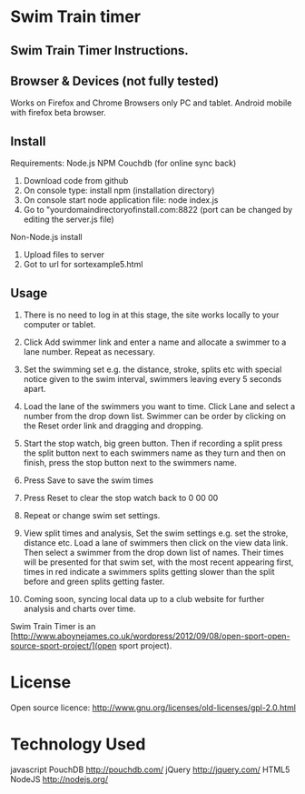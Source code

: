 Swim Train timer
==========

Swim Train Timer  Instructions.
----------------------------------------------

Browser & Devices  (not fully tested)
----------------------------

Works on Firefox and Chrome Browsers only PC and tablet.   Android mobile with firefox beta browser.


Install
---------

Requirements:  Node.js  NPM  Couchdb (for online sync back)

1.  Download code from github
2.  On console type:   install npm   (installation directory)
3.  On console start node application file:    node index.js
4.  Go to "yourdomaindirectoryofinstall.com:8822    (port can be changed by editing the server.js file)

Non-Node.js install

1. Upload files to server
2. Got to url for sortexample5.html 


Usage
---------


1.  There is no need to log in at this stage, the site works locally to your computer or tablet.

2. Click  Add swimmer  link and enter a name and allocate a swimmer to a lane number.  Repeat as necessary.

3.  Set the swimming set e.g. the distance, stroke, splits etc with special notice given to the swim interval, swimmers leaving every 5 seconds apart.

4.  Load the lane of the swimmers you want to time.  Click Lane and select a number from the drop down list.  Swimmer can be order by clicking on the Reset order link and dragging and dropping.

5.  Start the stop watch, big green button.  Then if recording a  split press the split button next to each swimmers name as they turn and then on finish, press the stop button next to the swimmers name.

6.  Press Save to save the swim times

7.  Press Reset to  clear the stop watch back to 0 00 00

8.  Repeat or change swim set settings.

9.  View split times and analysis, Set the swim settings e.g. set the stroke, distance etc.   Load a lane of swimmers then click on the view data link.  Then select a swimmer from the drop down list of names.  Their times will be presented for that swim set, with the most recent appearing first,  times in red indicate a swimmers splits getting slower than the split before and green splits getting faster.

10.  Coming soon, syncing local data up to a club website for further analysis and charts over time.

Swim Train Timer is an [http://www.aboynejames.co.uk/wordpress/2012/09/08/open-sport-open-source-sport-project/](open sport project).

License
===========

Open source licence: <http://www.gnu.org/licenses/old-licenses/gpl-2.0.html>


Technology Used
===========
javascript
PouchDB <http://pouchdb.com/>
jQuery <http://jquery.com/>
HTML5
NodeJS <http://nodejs.org/>